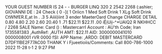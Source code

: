 YOUR GUEST NUMBER IS 24 - - BURGER LINQ 320 2 2542 2268 (:ashier; GIOVANNI DE : 24 Check ( 0 -]( 1 Oriìcn 1 Med Soft Drink 1 XLg Soft Drink CtWNfER.E,at In . .3 5 Aiiii)iint 3 ender MaeterOard Change CHARGE DETAIL 0.80 4.80 2.20 2.60 20.40 1 .71 $22.11 $22.11 .00 íỆịUịị-^*UAlQ2 R NKHHCC / 2268 SALE Name: Card () : MastercarrI Account : AU'th Code; Iran 1735581383 ,AuthRef: ,AUTH AMT: $22.11 AID: 3000000041010 0000008001 rVR 0000 fSI: APP Name: ,ARDO: DEBIT MASTERCARD D7DF11BE2F77AC00 THANK Y i Fjueetioiis/Comments: Call 800-786-1000 2022 11-28 t-1 2 9:27 PM